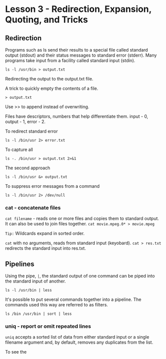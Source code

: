 # Lesson 3 - Redirection, Expansion, Quoting, and Tricks

## Redirection

Programs such as ls send their results to a special file called standard output (stdout) and their status messages to standard error (stderr).
Many programs take input from a facility called standard input (stdin).

```
ls -l /usr/bin > output.txt
```

Redirecting the output to the output.txt file.

A trick to quickly empty the contents of a file.
```
> output.txt
```

Use >> to append instead of overwriting.

Files have descriptors, numbers that help differentiate them.
input - 0, output - 1, error - 2.

To redirect standard error
```
ls -l /bin/usr 2> error.txt
```

To capture all
```
ls -. /bin/usr > output.txt 2>&1
```

The second approach
```
ls -l /bin/usr &> output.txt
```

To suppress error messages from a command
```
ls -l /bin/usr 2> /dev/null
```

### cat - concatenate files
`cat filename` - reads one or more files and copies them to standard output.
It can also be used to join files together.
`cat movie.mpeg.0* > movie.mpeg`

`Tip:` Wildcards expand in sorted order.

`cat` with no arguments, reads from standard input (keyobard). `cat > res.txt` redirects the standard input into res.txt.

## Pipelines

Using the pipe, `|`, the standard output of one command can be piped into the standard input of another.

```
ls -l /usr/bin | less
```

It's possible to put several commands together into a pipeline. The commands used this way are referred to as filters. 

```
ls /bin /usr/bin | sort | less
```

### uniq - report or omit repeated lines

`uniq` accepts a sorted list of data from either standard input or a single filename argument and, by default, removes any duplicates from the list. 

To see the 
